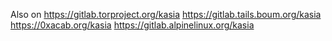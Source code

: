 Also on
https://gitlab.torproject.org/kasia
https://gitlab.tails.boum.org/kasia
https://0xacab.org/kasia
https://gitlab.alpinelinux.org/kasia
